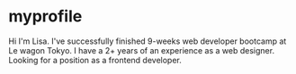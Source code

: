 # myprofile

Hi I'm Lisa.
I've successfully finished 9-weeks web developer bootcamp at Le wagon Tokyo.
I have a 2+ years of an experience as a web designer.
Looking for a position as a frontend developer.

